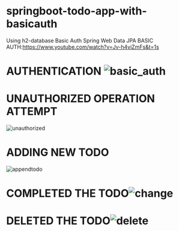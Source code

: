 # springboot-todo-app-with-basicauth
Using h2-database
Basic Auth
Spring Web
Data JPA
BASIC AUTH:https://www.youtube.com/watch?v=Jv-h4viZmFs&t=1s



# AUTHENTICATION ![basic_auth](https://user-images.githubusercontent.com/46086662/162965782-a9992049-ccec-427d-8ab2-9a6c5ab109c1.png)
# UNAUTHORIZED OPERATION ATTEMPT
![unauthorized](https://user-images.githubusercontent.com/46086662/162965958-553aa0bc-e19b-4802-b2e4-a03691b6f2f5.png)
# ADDING NEW TODO
![appendtodo](https://user-images.githubusercontent.com/46086662/162966462-58d4995c-2dab-412c-994f-fa4d694d1496.png)
# COMPLETED THE TODO![change](https://user-images.githubusercontent.com/46086662/162966787-45c3341c-fc61-48ea-8564-4d023623f7cf.png)
# DELETED THE TODO![delete](https://user-images.githubusercontent.com/46086662/162967086-1b794a96-8bed-40b3-ac90-31a0da12954b.png)
